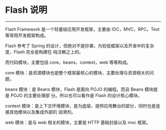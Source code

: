 ﻿# Flash 说明

---

Flash Framework 是一个轻量级应用开发框架，主要由 IOC，MVC，RPC，Test 等常用开发框架构成。

Flash 参考了 Spring 的设计，但绝对不是抄袭，为较低框架以及开发中的复杂度，Flash 完全是构建在
纯注解之上的。

而代码模块，主要包括 core，beans，context，web 等等构成。

core 模块：是资源模块也是整个框架最核心的模块，主要处理与资源相关的问题。

beans 模块：是 Beans 模块，Flash 是面向 POJO 的编程。而且 Beans 模块就是 POJO 的主要处理部
分。所以也可以看作是 Flash 的设计核心模块。

context 模块：是上下文环境模块，是为底层，提供应用舞台的部分，同时也是连接其他模块以及集成外部的
润滑剂。


web 模块：是与 web 相关的模块，主要是 HTTP 基础封装以及 mvc 框架。

